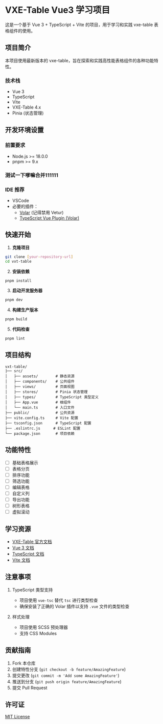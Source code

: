 # VXE-Table Vue3 学习项目

这是一个基于 Vue 3 + TypeScript + Vite 的项目，用于学习和实践 vxe-table 表格组件的使用。

## 项目简介

本项目使用最新版本的 vxe-table，旨在探索和实践高性能表格组件的各种功能特性。

### 技术栈

- Vue 3
- TypeScript
- Vite
- VXE-Table 4.x
- Pinia (状态管理)

## 开发环境设置

### 前置要求

- Node.js >= 18.0.0
- pnpm >= 9.x

### 测试一下嗲嘛合并111111
### IDE 推荐

- VSCode
- 必要的插件：
  - [Volar](https://marketplace.visualstudio.com/items?itemName=Vue.volar) (记得禁用 Vetur)
  - [TypeScript Vue Plugin (Volar)](https://marketplace.visualstudio.com/items?itemName=Vue.vscode-typescript-vue-plugin)

## 快速开始

1. **克隆项目**

```bash
git clone [your-repository-url]
cd vxt-table
```

2. **安装依赖**

```bash
pnpm install
```

3. **启动开发服务器**

```bash
pnpm dev
```

4. **构建生产版本**

```bash
pnpm build
```

5. **代码检查**

```bash
pnpm lint
```

## 项目结构

```
vxt-table/
├── src/
│   ├── assets/        # 静态资源
│   ├── components/    # 公共组件
│   ├── views/         # 页面视图
│   ├── stores/        # Pinia 状态管理
│   ├── types/         # TypeScript 类型定义
│   ├── App.vue        # 根组件
│   └── main.ts        # 入口文件
├── public/            # 公共资源
├── vite.config.ts     # Vite 配置
├── tsconfig.json      # TypeScript 配置
├── .eslintrc.js      # ESLint 配置
└── package.json       # 项目依赖
```

## 功能特性

- [ ] 基础表格展示
- [ ] 表格分页
- [ ] 排序功能
- [ ] 筛选功能
- [ ] 编辑表格
- [ ] 自定义列
- [ ] 导出功能
- [ ] 树形表格
- [ ] 虚拟滚动

## 学习资源

- [VXE-Table 官方文档](https://vxetable.cn/)
- [Vue 3 文档](https://cn.vuejs.org/)
- [TypeScript 文档](https://www.typescriptlang.org/)
- [Vite 文档](https://cn.vitejs.dev/)

## 注意事项

1. TypeScript 类型支持

   - 项目使用 `vue-tsc` 替代 `tsc` 进行类型检查
   - 确保安装了正确的 Volar 插件以支持 `.vue` 文件的类型检查

2. 样式处理
   - 项目使用 SCSS 预处理器
   - 支持 CSS Modules

## 贡献指南

1. Fork 本仓库
2. 创建特性分支 (`git checkout -b feature/AmazingFeature`)
3. 提交更改 (`git commit -m 'Add some AmazingFeature'`)
4. 推送到分支 (`git push origin feature/AmazingFeature`)
5. 提交 Pull Request

## 许可证

[MIT License](LICENSE)
